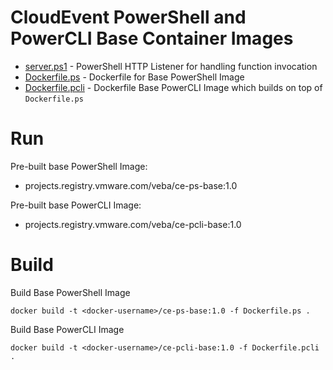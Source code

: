 # CloudEvent PowerShell and PowerCLI Base Container Images

* [server.ps1](server.ps1) - PowerShell HTTP Listener for handling function invocation
* [Dockerfile.ps](Dockerfile.ps) - Dockerfile for Base PowerShell Image
* [Dockerfile.pcli](Dockerfile.pcli) - Dockerfile Base PowerCLI Image which builds on top of `Dockerfile.ps`

# Run

Pre-built base PowerShell Image:

* projects.registry.vmware.com/veba/ce-ps-base:1.0

Pre-built base PowerCLI Image:

* projects.registry.vmware.com/veba/ce-pcli-base:1.0
# Build

Build Base PowerShell Image
```console
docker build -t <docker-username>/ce-ps-base:1.0 -f Dockerfile.ps .
```

Build Base PowerCLI Image

```console
docker build -t <docker-username>/ce-pcli-base:1.0 -f Dockerfile.pcli .
```